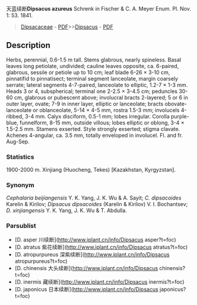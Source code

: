 天蓝续断**Dipsacus azureus** Schrenk in Fischer & C. A. Meyer Enum. Pl. Nov. 1: 53. 1841.

> [Dipsacaceae](http://www.iplant.cn/info/Dipsacaceae?t=foc) - [PDF](http://www.iplant.cn/foc/pdf/Dipsacaceae.pdf)>>[Dipsacus](http://www.iplant.cn/info/Dipsacus?t=foc) - [PDF](http://www.iplant.cn/foc/pdf/Dipsacus.pdf)

## Description

Herbs, perennial, 0.6-1.5 m tall. Stems glabrous, nearly spineless. Basal leaves long petiolate, undivided; cauline leaves opposite, ca. 6-paired, glabrous, sessile or petiole up to 10 cm; leaf blade 6-26 × 3-10 cm, pinnatifid to pinnatisect; terminal segment lanceolate, margin coarsely serrate; lateral segments 4-7-paired, lanceolate to elliptic, 1.2-7 × 1-3 mm. Heads 3 or 4, subspherical; terminal one 2-2.5 × 3-4.5 cm; peduncles 30-60 cm, glabrous or pubescent above; involucral bracts 2-layered; 5 or 6 in outer layer, ovate; 7-9 in inner layer, elliptic or lanceolate; bracts obovate-lanceolate or oblanceolate, 5-14 × 4-5 mm, rostra 1.5-3 mm; involucels 4-ribbed, 3-4 mm. Calyx disciform, 0.5-1 mm; lobes irregular. Corolla purple-blue, funnelform, 8-15 mm, outside villous; lobes elliptic or oblong, 3-4 × 1.5-2.5 mm. Stamens exserted. Style strongly exserted; stigma clavate. Achenes 4-angular, ca. 3.5 mm, totally enveloped in involucel. Fl. and fr. Aug-Sep.

### Statistics
1900-2000 m. Xinjiang (Huocheng, Tekes) [Kazakhstan, Kyrgyzstan].

### Synonym
*Cephalaria beijiangensis* Y. K. Yang, J. K. Wu & A. Sayit; *C. dipsacoides* Karelin & Kirilov; *Dipsacus dipsacoides* (Karelin & Kirilov) V. I. Bochantsev; *D. xinjiangensis* Y. K. Yang, J. K. Wu & T. Abdulla.

### Parsublist

* [D.  asper  川续断](http://www.iplant.cn/info/Dipsacus asper?t=foc)
* [D.  atratus  紫花续断](http://www.iplant.cn/info/Dipsacus atratus?t=foc)
* [D.  atropurpureus  深紫续断](http://www.iplant.cn/info/Dipsacus atropurpureus?t=foc)
* [D.  chinensis  大头续断](http://www.iplant.cn/info/Dipsacus chinensis?t=foc)
* [D.  inermis  藏续断](http://www.iplant.cn/info/Dipsacus inermis?t=foc)
* [D.  japonicus  日本续断](http://www.iplant.cn/info/Dipsacus japonicus?t=foc)
